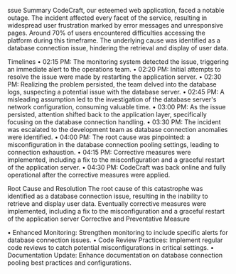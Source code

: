 ssue Summary
CodeCraft, our esteemed web application, faced a notable outage. The incident affected every facet of the service, resulting in widespread user frustration marked by error messages and unresponsive pages. Around 70% of users encountered difficulties accessing the platform during this timeframe. The underlying cause was identified as a database connection issue, hindering the retrieval and display of user data.

Timelines
•	02:15 PM: The monitoring system detected the issue, triggering an immediate alert to the operations team.
•	02:20 PM: Initial attempts to resolve the issue were made by restarting the application server.
•	02:30 PM: Realizing the problem persisted, the team delved into the database logs, suspecting a potential issue with the database server.
•	02:45 PM: A misleading assumption led to the investigation of the database server's network configuration, consuming valuable time.
•	03:00 PM: As the issue persisted, attention shifted back to the application layer, specifically focusing on the database connection handling.
•	03:30 PM: The incident was escalated to the development team as database connection anomalies were identified.
•	04:00 PM: The root cause was pinpointed: a misconfiguration in the database connection pooling settings, leading to connection exhaustion.
•	04:15 PM: Corrective measures were implemented, including a fix to the misconfiguration and a graceful restart of the application server.
•	04:30 PM: CodeCraft was back online and fully operational after the corrective measures were applied.

Root Cause and Resolution
The root cause of this catastrophe was identified as a database connection issue, resulting in the inability to retrieve and display user data. Eventually corrective measures were implemented, including a fix to the misconfiguration and a graceful restart of the application server
Corrective and Preventative Measure

•	Enhanced Monitoring: Strengthen monitoring to include specific alerts for database connection issues.
•	Code Review Practices: Implement regular code reviews to catch potential misconfigurations in critical settings.
•	Documentation Update: Enhance documentation on database connection pooling best practices and configurations.



